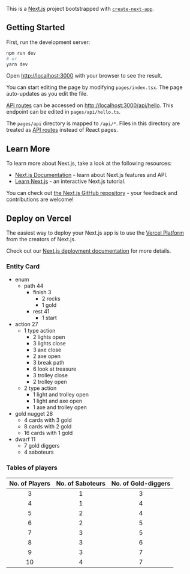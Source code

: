 This is a [Next.js](https://nextjs.org/) project bootstrapped with [`create-next-app`](https://github.com/vercel/next.js/tree/canary/packages/create-next-app).

## Getting Started

First, run the development server:

```bash
npm run dev
# or
yarn dev
```

Open [http://localhost:3000](http://localhost:3000) with your browser to see the result.

You can start editing the page by modifying `pages/index.tsx`. The page auto-updates as you edit the file.

[API routes](https://nextjs.org/docs/api-routes/introduction) can be accessed on [http://localhost:3000/api/hello](http://localhost:3000/api/hello). This endpoint can be edited in `pages/api/hello.ts`.

The `pages/api` directory is mapped to `/api/*`. Files in this directory are treated as [API routes](https://nextjs.org/docs/api-routes/introduction) instead of React pages.

## Learn More

To learn more about Next.js, take a look at the following resources:

- [Next.js Documentation](https://nextjs.org/docs) - learn about Next.js features and API.
- [Learn Next.js](https://nextjs.org/learn) - an interactive Next.js tutorial.

You can check out [the Next.js GitHub repository](https://github.com/vercel/next.js/) - your feedback and contributions are welcome!

## Deploy on Vercel

The easiest way to deploy your Next.js app is to use the [Vercel Platform](https://vercel.com/new?utm_medium=default-template&filter=next.js&utm_source=create-next-app&utm_campaign=create-next-app-readme) from the creators of Next.js.

Check out our [Next.js deployment documentation](https://nextjs.org/docs/deployment) for more details.

### Entity Card

- enum
  - path 44
    - finish 3
      - 2 rocks
      - 1 gold
    - rest 41
      - 1 start
- action 27
  - 1 type action
    - 2 lights open
    - 3 lights close
    - 3 axe close
    - 2 axe open
    - 3 break path
    - 6 look at treasure
    - 3 trolley close
    - 2 trolley open
  - 2 type action
    - 1 light and trolley open
    - 1 light and axe open
    - 1 axe and trolley open
- gold nugget 28
  - 4 cards with 3 gold
  - 8 cards with 2 gold
  - 16 cards with 1 gold
- dwarf 11
  - 7 gold diggers
  - 4 saboteurs

### Tables of players

| No. of Players | No. of Saboteurs | No. of Gold-diggers |
| :------------: | :--------------: | :-----------------: |
|       3        |        1         |          3          |
|       4        |        1         |          4          |
|       5        |        2         |          4          |
|       6        |        2         |          5          |
|       7        |        3         |          5          |
|       8        |        3         |          6          |
|       9        |        3         |          7          |
|       10       |        4         |          7          |
